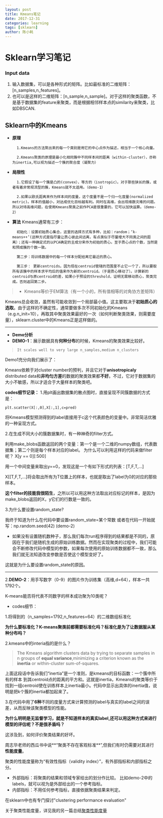 ```yaml
---
layout: post
title: Kmeans笔记
date: 2017-12-31
categories: learning
tags: [sklearn]
author: 陈小耗
---
```


# Sklearn学习笔记
### Input data
1. 输入数据集，可以是各种形式的矩阵。比如最标准的二维矩阵：[n_samples,n_features]。
2. 也可以是这样的二维矩阵：[n_sample,n_sample]。对于这样的聚类函数，不是基于数据集的feature来聚类，而是根据相邻样本点的similarity来聚类，比如DBSCAN.

## Sklearn中的Kmeans
- **原理**

        1.Kmeans的方法聚出来的每一个类别是用它的中心点作为描述，相当于一个核心向量。

        2.Kmeans聚类的原理是最小化相同簇中不同样本间的距离（within-cluster），亦称为inertia,可以视为描述一个簇的聚合度（凝聚力）

- **局限性**

        1.它假设了每一个簇是凸的(convex），等方的（isotropic）。对于那些狭长的簇，或者有着非常规流型的簇，Kmeans就不太适用。（demo-1）

        2.如果以欧氏距离来作为样本间的度量，这个度量不是一个归一化度量(normalized metric)。样本的值越小，对达成优化目标越有利。同时在高维，会出现维数灾难的问题。所以对待高维问题，在使用Kmeans聚类之前作PCA是很重要的，它可以加快运算。（demo-2）

- **算法**
Kmeans通常有三步：

        初始化：设置初始质心集合，这里的选择方式有多种，比如：random；‘k-means++’(这种方式是指尽量让质心彼此间远离，有点类似于尽量增大不同类之间的距离）；还有一种确定式的以PCA确定的主成分来作为初始的质心。至于质心点的个数，当然是和预成簇的个数一致。

        第二步：将训练数据中的每一个样本分配给离它最近的质心。

        第三步： 更新centroids。因为现在centroid管辖的范围里不止它一个了，所以要取所有该簇中的样本求平均后的值来作为新的centroid。（于是质心移动了）。计算新的centroid与原centroid的差，如果小于预设的threshold，证明无需移动质心，聚类完成。否则返回第二步。

> - Kmeans等价于EM算法（有一个小的，所有值相等的对角协方差矩阵）


Kmeans总会收敛，虽然有可能收敛到一个局部最小值。这主要取决于**初始质心的选取**。由于这样的不确定性，通常要做多次不同初始化的Kmeans（e.g.n_init=10），再取其中聚类效果最好的一次（如何判断聚类效果，则需要度量），sklearn.cluster中的Kmeans正是这样做的。

***
- **Demo分析**
- **DEMO-1**：展示数据具有**何种分布**的时候，Kmeans的聚类效果比较好。

>     It scales well to very large n_samples,medium n_clusters

Demo1充分向我们展示了：

Kmeans依赖于对cluster number的预判，并且它对于**anisotropicaly** distributed data和**非均匀方差**的数据的聚类效果都**不好**。不过，它对于数据集的大小不敏感，所以才适合于大量样本的聚类吧。

**codes细节记录：**
1.用plt画出数据集的散点图时，直接呈现不同簇数据的方式是：

    plt.scatter(X[:,0],X[:,1],c=pred)

 将Kmeans模型预测得到的label直接用于c这个代表颜色的变量中。非常简洁优雅的一种呈现方式。

2.在生成不同大小的簇数据集时，有一种神奇的filter方式。

利用make_blobs函数返回的两个变量：第一个是一个二维的numpy数组，代表数据集；第二个则是每个样本对应的label。
为什么可以利用这样的代码来做filter呢？
    X[y == 0][:500]

用一个中间变量来取出y==0，发现这是一个有如下形式的列表：[T,F,T,...]

X[[T,F,T,...]将会取出所有为T位置上的样本，也就是取出了label为0的对应的那些样本。

**这个filter的技能我很陌生**，之所以可以用这种方法取出对应标记的样本，是因为make_blobs返回的X，y它们的行数是一致的。

3.为什么要设置random_state?

我终于知道为什么在代码中要设置random_state=某个常数
或者在代码一开始就写：np.random.seed(42) (demo-2)

- 如果没有设置随机数种子，那么我们每次run程序得到的结果都是不同的，原因在于我们是随机生成的原始训练数据。然而在实现聚类的过程中，我们可能会不断修改代码中模型的参数，如果每次使用的原始训练数据都不一致，那么我们就无法知道改变参数是否使这个模型变好了。

这就是为什么要设置random_state的原因。

***
2.**DEMO-2**：用手写数字（0-9）的图片作为训练集（高维,d=64），样本一共1792个。

K-means能否将代表不同数字的样本成功聚为10类呢？

- codes细节：

1.将得到的（n_samples=1792,n_features=64）的二维数组标准化

**为什么要标准化？K-means聚类前都需要标准化吗？标准化是为了让数据服从某种分布吗？**

2.kmeans中的interia指的是什么？

> The Kmeans algorithm clusters data by trying to separate samples in n groups of **equal variance**,minimizing a criterion known as the **inertia** or within-cluster sum-of-squares.

上面这段话中告诉我们“inertia”是一个准则，是kmeans的目标函数：一个簇中所有的样本
到其centroid点的距离的平方和。这就是inertia，Kmeans的聚类等价于找到一组centroid使在训练样本上inertia最小。代码中显示出具体的inertia值，说明是把k个簇的inertia都加起来了。

3.在代码中用了**6种**不同的度量方式来计算预测的label与真实的label之间的误差，从而反映该聚类模型的性能。

**为什么明明是无监督学习，就是不知道样本的真实label,还可以用这种方式来进行模型的评估呢？不是很矛盾吗？**

这涉及到，如何评价聚类结果的好坏。

周志华老师的西瓜书中说**“聚类不存在客观标准**”,但我们有时仍需要对其进行**性能度量**。

聚类的性能度量称为“有效性指标（validity index）”，有外部指标和内部指标之分。

- 外部指标：将聚类的结果和领域专家给出的划分作比较。
                   比如demo-2中的labels，就可以视为是外部给出的一个参考指标。
- 内部指标：不用任何参考指标，直接依据聚类结果来判定。

在sklearn中也有专门探讨"clustering performance evaluation"

关于聚类性能度量，详见我的另一篇总结[聚类性能度量](http://haoxiangdreamore.com/Cluster_performance/)







